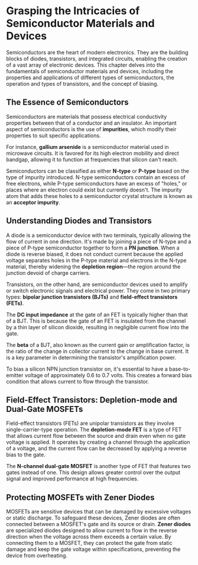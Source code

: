 # Grasping the Intricacies of Semiconductor Materials and Devices

Semiconductors are the heart of modern electronics. They are the building blocks of diodes, transistors, and integrated circuits, enabling the creation of a vast array of electronic devices. This chapter delves into the fundamentals of semiconductor materials and devices, including the properties and applications of different types of semiconductors, the operation and types of transistors, and the concept of biasing.

## The Essence of Semiconductors

Semiconductors are materials that possess electrical conductivity properties between that of a conductor and an insulator. An important aspect of semiconductors is the use of **impurities**, which modify their properties to suit specific applications.

For instance, **gallium arsenide** is a semiconductor material used in microwave circuits. It is favored for its high electron mobility and direct bandgap, allowing it to function at frequencies that silicon can't reach. 

Semiconductors can be classified as either **N-type** or **P-type** based on the type of impurity introduced. N-type semiconductors contain an excess of free electrons, while P-type semiconductors have an excess of "holes," or places where an electron could exist but currently doesn't. The impurity atom that adds these holes to a semiconductor crystal structure is known as an **acceptor impurity**.

## Understanding Diodes and Transistors

A diode is a semiconductor device with two terminals, typically allowing the flow of current in one direction. It's made by joining a piece of N-type and a piece of P-type semiconductor together to form a **PN junction**. When a diode is reverse biased, it does not conduct current because the applied voltage separates holes in the P-type material and electrons in the N-type material, thereby widening the **depletion region**—the region around the junction devoid of charge carriers.

Transistors, on the other hand, are semiconductor devices used to amplify or switch electronic signals and electrical power. They come in two primary types: **bipolar junction transistors (BJTs)** and **field-effect transistors (FETs)**.

The **DC input impedance** at the gate of an FET is typically higher than that of a BJT. This is because the gate of an FET is insulated from the channel by a thin layer of silicon dioxide, resulting in negligible current flow into the gate. 

The **beta** of a BJT, also known as the current gain or amplification factor, is the ratio of the change in collector current to the change in base current. It is a key parameter in determining the transistor's amplification power.

To bias a silicon NPN junction transistor on, it's essential to have a base-to-emitter voltage of approximately 0.6 to 0.7 volts. This creates a forward bias condition that allows current to flow through the transistor.

## Field-Effect Transistors: Depletion-mode and Dual-Gate MOSFETs

Field-effect transistors (FETs) are unipolar transistors as they involve single-carrier-type operation. The **depletion-mode FET** is a type of FET that allows current flow between the source and drain even when no gate voltage is applied. It operates by creating a channel through the application of a voltage, and the current flow can be decreased by applying a reverse bias to the gate.

The **N-channel dual-gate MOSFET** is another type of FET that features two gates instead of one. This design allows greater control over the output signal and improved performance at high frequencies. 

## Protecting MOSFETs with Zener Diodes

MOSFETs are sensitive devices that can be damaged by excessive voltages or static discharge. To safeguard these devices, Zener diodes are often connected between a MOSFET's gate and its source or drain. **Zener diodes** are specialized diodes designed to allow current to flow in the reverse direction when the voltage across them exceeds a certain value. By connecting them to a MOSFET, they can protect the gate from static damage and keep the gate voltage within specifications, preventing the device from overheating.
